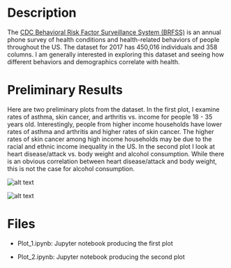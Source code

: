 # Description
The [CDC Behavioral Risk Factor Surveillance System (BRFSS)](https://www.cdc.gov/brfss/annual_data/annual_2017.html) is an annual phone survey of health conditions and health-related behaviors of people throughout the US. The dataset for 2017 has 450,016 individuals and 358 columns. I am generally interested in exploring this dataset and seeing how different behaviors and demographics correlate with health.

# Preliminary Results

Here are two preliminary plots from the dataset. In the first plot, I examine rates of asthma, skin cancer, and arthritis vs. income for people 18 - 35 years old. Interestingly, people from higher income households have lower rates of asthma and arthritis and higher rates of skin cancer. The higher rates of skin cancer among high income households may be due to the racial and ethnic income inequality in the US. In the second plot I look at heart disease/attack vs. body weight and alcohol consumption. While there is an obvious correlation between heart disease/attack and body weight, this is not the case for alcohol consumption.

  

![alt text](https://github.com/iafinn/data_science/blob/master/CDC_survey/Plot_1.png)

  

![alt text](https://github.com/iafinn/data_science/blob/master/CDC_survey/Plot_2.png)

# Files

* Plot_1.ipynb: Jupyter notebook producing the first plot

* Plot_2.ipynb: Jupyter notebook producing the second plot
